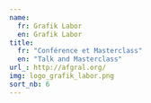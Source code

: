 ```yaml
---
name:
  fr: Grafik Labor
  en: Grafik Labor
title:
  fr: "Conférence et Masterclass"
  en: "Talk and Masterclass"
url_: http://afgral.org/
img: logo_grafik_labor.png
sort_nb: 6
---
```

